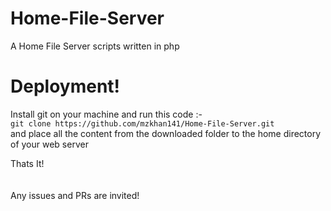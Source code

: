 # Home-File-Server
A Home File Server scripts written in php

# Deployment!
Install git on your machine and run this code :- <br>
`git clone https://github.com/mzkhan141/Home-File-Server.git` <br>
and place all the content from the downloaded folder to the home directory of your web server <br>

Thats It! <br><br><br>
Any issues and PRs are invited!
